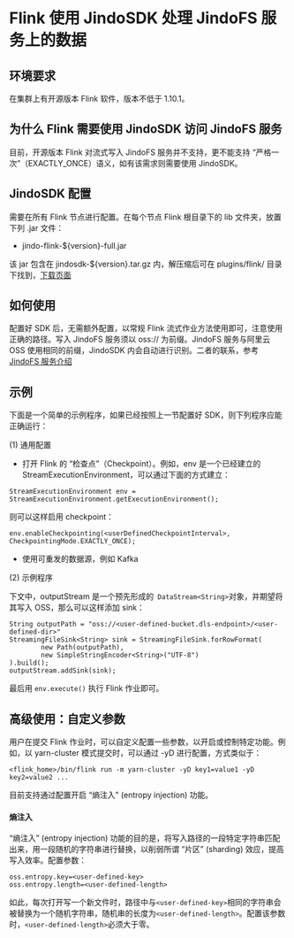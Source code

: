 # Flink 使用 JindoSDK 处理 JindoFS 服务上的数据

## 环境要求

在集群上有开源版本 Flink 软件，版本不低于 1.10.1。

## 为什么 Flink 需要使用 JindoSDK 访问 JindoFS 服务

目前，开源版本 Flink 对流式写入 JindoFS 服务并不支持，更不能支持 “严格一次”（EXACTLY_ONCE）语义，如有该需求则需要使用 JindoSDK。

## JindoSDK 配置

需要在所有 Flink 节点进行配置。在每个节点 Flink 根目录下的 lib 文件夹，放置下列 .jar 文件：
* jindo-flink-${version}-full.jar

该 jar 包含在 jindosdk-${version}.tar.gz 内，解压缩后可在 plugins/flink/ 目录下找到，[下载页面](../jindosdk_download.md)

## 如何使用

配置好 SDK 后，无需额外配置，以常规 Flink 流式作业方法使用即可，注意使用正确的路径。写入 JindoFS 服务须以 oss:// 为前缀。JindoFS 服务与阿里云 OSS 使用相同的前缀，JindoSDK 内会自动进行识别。二者的联系，参考 [JindoFS 服务介绍](../jindosdk_quickstart.md)

## 示例

下面是一个简单的示例程序，如果已经按照上一节配置好 SDK，则下列程序应能正确运行：

(1) 通用配置

* 打开 Flink 的 “检查点”（Checkpoint）。例如，env 是一个已经建立的 StreamExecutionEnvironment，可以通过下面的方式建立：
```
StreamExecutionEnvironment env = StreamExecutionEnvironment.getExecutionEnvironment();
```
则可以这样启用 checkpoint：
```
env.enableCheckpointing(<userDefinedCheckpointInterval>, CheckpointingMode.EXACTLY_ONCE);
```

* 使用可重发的数据源，例如 Kafka

(2) 示例程序

下文中，outputStream 是一个预先形成的` DataStream<String>`对象，并期望将其写入 OSS，那么可以这样添加 sink：
```
String outputPath = "oss://<user-defined-bucket.dls-endpoint>/<user-defined-dir>"
StreamingFileSink<String> sink = StreamingFileSink.forRowFormat(
        new Path(outputPath),
        new SimpleStringEncoder<String>("UTF-8")
).build();
outputStream.addSink(sink);
```
最后用 `env.execute()` 执行 Flink 作业即可。

## 高级使用：自定义参数

用户在提交 Flink 作业时，可以自定义配置一些参数，以开启或控制特定功能。例如，以 yarn-cluster 模式提交时，可以通过 -yD 进行配置，方式类似于：
```
<flink_home>/bin/flink run -m yarn-cluster -yD key1=value1 -yD key2=value2 ...
```

目前支持通过配置开启 “熵注入” (entropy injection) 功能。

#### 熵注入

“熵注入” (entropy injection) 功能的目的是，将写入路径的一段特定字符串匹配出来，用一段随机的字符串进行替换，以削弱所谓 “片区” (sharding) 效应，提高写入效率。配置参数：
```
oss.entropy.key=<user-defined-key>
oss.entropy.length=<user-defined-length>
```
如此，每次打开写一个新文件时，路径中与`<user-defined-key>`相同的字符串会被替换为一个随机字符串，随机串的长度为`<user-defined-length>`。配置该参数时，`<user-defined-length>`必须大于零。
